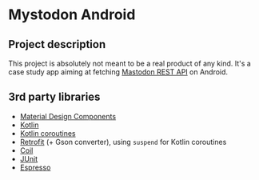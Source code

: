 # Mystodon Android

## Project description

This project is absolutely not meant to be a real product of any kind.
It's a case study app aiming at fetching [Mastodon REST API](https://docs.joinmastodon.org/methods/apps/) on Android.

## 3rd party libraries

  - [Material Design Components](https://github.com/material-components/material-components-android)
  - [Kotlin](https://kotlinlang.org/)
  - [Kotlin coroutines](https://kotlinlang.org/docs/reference/coroutines/coroutines-guide.html)
  - [Retrofit](https://square.github.io/retrofit/) (+ Gson converter), using `suspend` for Kotlin coroutines
  - [Coil](https://coil-kt.github.io/coil/)
  - [JUnit](https://junit.org/junit4/)
  - [Espresso](https://developer.android.com/training/testing/espresso/index.html)

